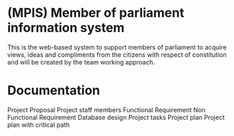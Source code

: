 # (MPIS) Member of parliament information system
This is the web-based system to support members of parliament  to acquire views, ideas and compliments from the citizens with respect of constitution
 and will be created by the team working approach.

# Documentation
Project Proposal
Project staff members
Functional Requirement 
Non Functional Requirement
Database design
Project tasks
Project plan 
Project plan with critical path
